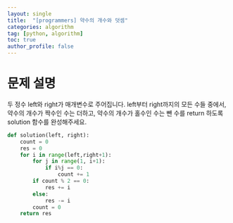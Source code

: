 ```yaml
---
layout: single
title:  "[programmers] 약수의 개수와 덧셈"
categories: algorithm
tag: [python, algorithm]
toc: true
author_profile: false
---
```




# 문제 설명

두 정수 left와 right가 매개변수로 주어집니다. left부터 right까지의 모든 수들 중에서, 약수의 개수가 짝수인 수는 더하고, 약수의 개수가 홀수인 수는 뺀 수를 return 하도록 solution 함수를 완성해주세요.

```python
def solution(left, right):
    count = 0
    res = 0
    for i in range(left,right+1):
        for j in range(1, i+1):
            if i%j == 0:
                count += 1
        if count % 2 == 0:
            res += i
        else:
            res -= i
        count = 0
    return res
```